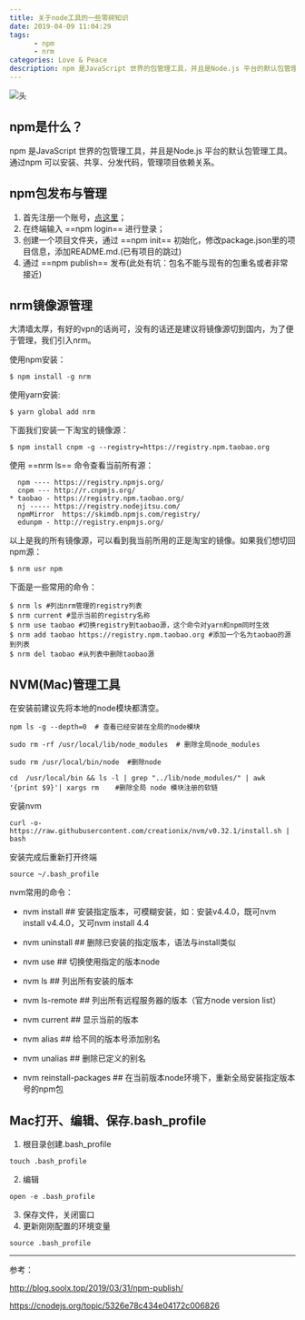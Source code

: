 ```yaml
---
title: 关于node工具的一些零碎知识
date: 2019-04-09 11:04:29
tags: 
      - npm
      - nrm
categories: Love & Peace
description: npm 是JavaScript 世界的包管理工具，并且是Node.js 平台的默认包管理工具。通过npm 可以安装、共享、分发代码，管理项目依赖关系。
---
```


![头](https://i.loli.net/2019/12/05/FHMsf7TEea1OAkc.jpg)

<!--more-->

## npm是什么？

npm 是JavaScript 世界的包管理工具，并且是Node.js 平台的默认包管理工具。通过npm 可以安装、共享、分发代码，管理项目依赖关系。

## npm包发布与管理

1. 首先注册一个账号，[点这里](https://npmjs.com)；
2. 在终端输入 ==npm login== 进行登录；
3. 创建一个项目文件夹，通过 ==npm init== 初始化，修改package.json里的项目信息，添加README.md.(已有项目的跳过)
4. 通过 ==npm publish== 发布(此处有坑：包名不能与现有的包重名或者非常接近)

## nrm镜像源管理

大清墙太厚，有好的vpn的话尚可，没有的话还是建议将镜像源切到国内，为了便于管理，我们引入nrm。

使用npm安装：


```
$ npm install -g nrm
```

使用yarn安装:

```
$ yarn global add nrm
```

下面我们安装一下淘宝的镜像源：

```
$ npm install cnpm -g --registry=https://registry.npm.taobao.org
```

使用 ==nrm ls== 命令查看当前所有源：


```
  npm ---- https://registry.npmjs.org/
  cnpm --- http://r.cnpmjs.org/
* taobao - https://registry.npm.taobao.org/
  nj ----- https://registry.nodejitsu.com/
  npmMirror  https://skimdb.npmjs.com/registry/
  edunpm - http://registry.enpmjs.org/
```

以上是我的所有镜像源，可以看到我当前所用的正是淘宝的镜像。如果我们想切回npm源：

```
$ nrm usr npm
```
下面是一些常用的命令：

```
$ nrm ls #列出nrm管理的registry列表
$ nrm current #显示当前的registry名称
$ nrm use taobao #切换registry到taobao源，这个命令对yarn和npm同时生效
$ nrm add taobao https://registry.npm.taobao.org #添加一个名为taobao的源到列表
$ nrm del taobao #从列表中删除taobao源
```

## NVM(Mac)管理工具

在安装前建议先将本地的node模块都清空。


```
npm ls -g --depth=0  # 查看已经安装在全局的node模块

sudo rm -rf /usr/local/lib/node_modules  # 删除全局node_modules

sudo rm /usr/local/bin/node  #删除node

cd  /usr/local/bin && ls -l | grep "../lib/node_modules/" | awk '{print $9}'| xargs rm    #删除全局 node 模块注册的软链
```

安装nvm


```
curl -o- https://raw.githubusercontent.com/creationix/nvm/v0.32.1/install.sh | bash
```

安装完成后重新打开终端


```
source ~/.bash_profile
```

nvm常用的命令：

- nvm install <version> ## 安装指定版本，可模糊安装，如：安装v4.4.0，既可nvm install v4.4.0，又可nvm install 4.4

- nvm uninstall <version> ## 删除已安装的指定版本，语法与install类似

- nvm use <version> ## 切换使用指定的版本node

- nvm ls ## 列出所有安装的版本

- nvm ls-remote ## 列出所有远程服务器的版本（官方node version list）

- nvm current ## 显示当前的版本

- nvm alias <name> <version> ## 给不同的版本号添加别名

- nvm unalias <name> ## 删除已定义的别名

- nvm reinstall-packages <version> ## 在当前版本node环境下，重新全局安装指定版本号的npm包

## Mac打开、编辑、保存.bash_profile

1. 根目录创建.bash_profile
```
touch .bash_profile
```
2. 编辑

```
open -e .bash_profile
```

3. 保存文件，关闭窗口
4. 更新刚刚配置的环境变量

```
source .bash_profile
```



---

参考：

http://blog.soolx.top/2019/03/31/npm-publish/

https://cnodejs.org/topic/5326e78c434e04172c006826




















